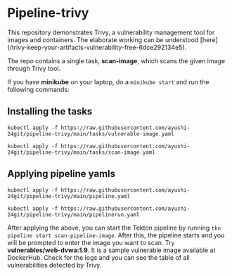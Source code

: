 
<h1>
Pipeline-trivy

</h1>
This repository demonstrates Trivy, a vulnerability management tool for images and containers. The elaborate working can be understood [here](/trivy-keep-your-artifacts-vulnerability-free-6dce292134e5).  


The repo contains a single task, **scan-image**, which scans the given image through Trivy tool.

If you have **minikube** on your laptop, do a `minikube start` and run the following commands:

<h2>Installing the tasks</h2>  


  `kubectl apply -f https://raw.githubusercontent.com/ayushi-24git/pipeline-trivy/main/tasks/vulnerable-image.yaml`  
  
  `kubectl apply -f https://raw.githubusercontent.com/ayushi-24git/pipeline-trivy/main/tasks/scan-image.yaml`  
  


<h2>Applying pipeline yamls</h2>  


  `kubectl apply -f https://raw.githubusercontent.com/ayushi-24git/pipeline-trivy/main/pipeline.yaml`  
  
  `kubectl apply -f https://raw.githubusercontent.com/ayushi-24git/pipeline-trivy/main/pipelinerun.yaml`  
  
After applying the above, you can start the Tekton pipeline by running `tkn pipeline start scan-pipeline-image`. After this, the pipeline starts and you will be prompted to enter the image you want to scan. Try **vulnerables/web-dvwa:1.9**. It is a sample vulnerable image available at DockerHub. Check for the logs and you can see the table of all vulnerabilities detected by Trivy.


  
